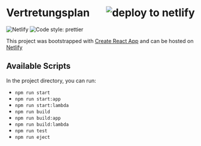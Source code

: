 <h1>
Vertretungsplan

<a href="https://app.netlify.com/start/deploy?repository=https://github.com/philippluehmann/vertretungsplan">
  <img align="right" src="https://www.netlify.com/img/deploy/button.svg" alt="deploy to netlify">
</a>
</h1>

![Netlify]() ![Code style: prettier](https://img.shields.io/badge/code_style-prettier-ff69b4.svg?style=flat-square)

This project was bootstrapped with [Create React App](https://github.com/facebook/create-react-app) and can be hosted on [Netlify](https://www.netlify.com/)

## Available Scripts

In the project directory, you can run:

-   `npm run start`
-   `npm run start:app`
-   `npm run start:lambda`
-   `npm run build`
-   `npm run build:app`
-   `npm run build:lambda`
-   `npm run test`
-   `npm run eject`

